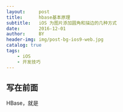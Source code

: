 ```yaml
---
layout:     post
title:      hbase基本原理
subtitle:   iOS 为图片添加圆角和描边的几种方式
date:       2016-12-01
author:     BY
header-img: img/post-bg-ios9-web.jpg
catalog: true
tags:
    - iOS
    - 开发技巧
---
```

## 写在前面
HBase，就是
